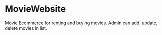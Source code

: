 # MovieWebsite
Movie Ecommerce for renting and buying movies. Admin can add, update, delete movies in list.
